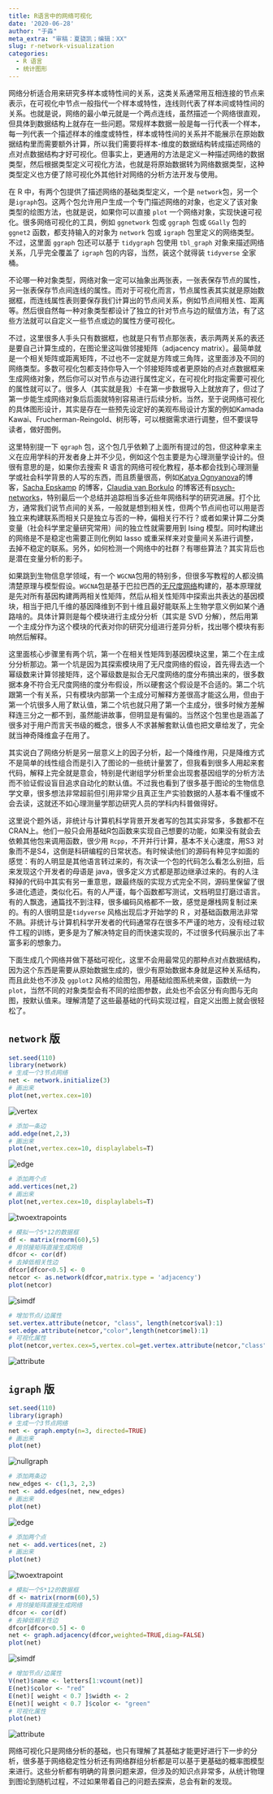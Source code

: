 ```yaml
---
title: R语言中的网络可视化
date: '2020-06-28'
author: "于淼"
meta_extra: "审稿：夏骁凯；编辑：XX"
slug: r-network-visualization
categories:
  - R 语言
  - 统计图形
---
```


网络分析适合用来研究多样本或特性间的关系，这类关系通常用互相连接的节点来表示，在可视化中节点一般指代一个样本或特性，连线则代表了样本间或特性间的关系。也就是说，网络的最小单元就是一个两点连线，虽然描述一个网络很直观，但具体到数据结构上就存在一些问题。常规样本数据一般是每一行代表一个样本，每一列代表一个描述样本的维度或特性，样本或特性间的关系并不能展示在原始数据结构里而需要额外计算，所以我们需要将样本-维度的数据结构转成描述网络的点对点数据结构才好可视化。但事实上，更通用的方法是定义一种描述网络的数据类型，然后根据类型定义可视化方法，也就是将原始数据转为网络数据类型，这种类型定义也方便了除可视化外其他针对网络的分析方法开发与使用。

在 R 中，有两个包提供了描述网络的基础类型定义，一个是 `network`包，另一个是`igraph`包。这两个包允许用户生成一个专门描述网络的对象，也定义了该对象类型的绘图方法，也就是说，如果你可以直接 `plot` 一个网络对象，实现快速可视化。很多网络可视化的工具，例如 `ggnetwork` 包或 `ggraph` 包或 `GGally` 包的 `ggnet2` 函数，都支持输入的对象为 `network` 包或 `igraph` 包里定义的网络类型。不过，这里面 `ggraph` 包还可以基于 `tidygraph` 包使用 `tbl_graph` 对象来描述网络关系，几乎完全覆盖了 `igraph` 包的内容，当然，装这个就得装 `tidyverse` 全家桶。

不论哪一种对象类型，网络对象一定可以抽象出两张表，一张表保存节点的属性，另一张表保存节点间连线的属性。而对于可视化而言，节点属性表其实就是原始数据框，而连线属性表则要保存我们计算出的节点间关系，例如节点间相关性、距离等。然后很自然每一种对象类型都设计了独立的针对节点与边的赋值方法，有了这些方法就可以自定义一些节点或边的属性方便可视化。

不过，这里很多人手头只有数据框，也就是只有节点那张表，表示两两关系的表还是要自己计算生成的，在图论里这叫做邻接矩阵（adjacency matrix）。最简单就是一个相关矩阵或距离矩阵，不过也不一定就是方阵或三角阵，这里面涉及不同的网络类型。多数可视化包都支持你导入一个邻接矩阵或者更原始的点对点数据框来生成网络对象，然后你可以对节点与边进行属性定义，在可视化时指定需要可视化的属性就可以了。很多人（其实就是我）卡在第一步数据导入上就放弃了，但过了第一步能生成网络对象后后面就特别容易进行后续分析。当然，至于说网络可视化的具体图形设计，其实是存在一些预先设定好的美观布局设计方案的例如Kamada Kawai、Frucherman-Reingold、树形等，可以根据需求进行调整，但不要误导读者，做好图例。

这里特别提一下 `qgraph` 包，这个包几乎依赖了上面所有提过的包，但这种拿来主义在应用学科的开发者身上并不少见，例如这个包主要是为心理测量学设计的。但很有意思的是，如果你去搜索 R 语言的网络可视化教程，基本都会找到心理测量学或社会科学背景的人写的东西，而且质量很高，例如[Katya Ognyanova](https://kateto.net)的博客，[Sacha Epskamp](http://sachaepskamp.com/) 的博客，[Claudia van Borkulo](https://cvborkulo.com) 的博客还有[psych-networks](https://psych-networks.com/)，特别最后一个总结并追踪相当多近些年网络科学的研究进展。打个比方，通常我们说节点间的关系，一般就是想到相关性，但两个节点间也可以用是否独立来构建联系而相关只是独立与否的一种，偏相关行不行？或者如果计算二分类变量（社会科学里定量研究常用）间的独立性就需要用到 Ising 模型。同时构建出的网络是不是稳定也需要正则化例如 lasso 或重采样来对变量间关系进行调整，去掉不稳定的联系。另外，如何检测一个网络中的社群？有哪些算法？其实背后也是潜在变量分析的影子。

如果跳到生物信息学领域，有一个 `WGCNA`包用的特别多，但很多写教程的人都没搞清楚原理与模型假设。`WGCNA`包是基于巴拉巴西的[无尺度网络](https://science.sciencemag.org/content/325/5939/412)构建的，基本原理就是先对所有基因构建两两相关性矩阵，然后从相关性矩阵中探索出共表达的基因模块，相当于把几千维的基因降维到不到十维且最好能联系上生物学意义例如某个通路啥的。具体计算则是每个模块进行主成分分析（其实是 SVD 分解），然后用第一个主成分作为这个模块的代表对你的研究分组进行差异分析，找出哪个模块有影响然后解释。

这里面核心步骤里有两个坑，第一个在相关性矩阵到基因模块这里，第二个在主成分分析那边。第一个坑是因为其探索模块用了无尺度网络的假设，首先得去选一个幂级数来计算邻接矩阵，这个幂级数是拟合无尺度网络的度分布搞出来的，很多数据本身不符合无尺度网络的度分布假设，所以硬套这个假设是不合适的。第二个坑跟第一个有关系，只有模块内部第一个主成分可解释方差很高才能这么用，但由于第一个坑很多人用了默认值，第二个坑也就只用了第一个主成分，很多时候方差解释连三分之一都不到，虽然能讲故事，但明显是有偏的。当然这个包里也是涵盖了很多对于用户而言天书级的概念，很多人不求甚解套默认值也把文章给发了，完全就当神奇降维盒子在用了。

其实说白了网络分析是另一层意义上的因子分析，起一个降维作用，只是降维方式不是简单的线性组合而是引入了图论的一些统计量罢了，但我看到很多人用起来套代码，解释上完全就是意会，特别是代谢组学分析里会出现套基因组学的分析方法而不验证假设盲目追求自动化的默认值。不过我也看到了很多基于图论的生物信息学文章，很多想法非常超前但引用非常少且真正生产实验数据的人基本看不懂或不会去读，这就还不如心理测量学那边研究人员的学科内科普做得好。

这里说个题外话，非统计与计算机科学背景开发者写的包其实非常多，多数都不在CRAN上。他们一般只会用基础R包函数来实现自己想要的功能，如果没有就会去依赖其他包来调用函数，很少用 `Rcpp`，不开并行计算，基本不关心速度，用S3 对象而不是S4，这倒是科研编程的日常状态。有时候读他们的源码有种见字如面的感觉：有的人明显是其他语言转过来的，有次读一个包的代码怎么看怎么别扭，后来发现这个开发者的母语是 java，很多定义方式都是那边继承过来的。有的人注释掉的代码中其实有另一重意思，跟最终版的实现方式完全不同，源码里保留了很多进化遗迹，类似化石。有的人严谨，每个函数都写测试，文档明显打磨过语言。有的人飘逸，通篇找不到注释，很多编码风格都不一致，感觉是爆栈网复制过来的。有的人很明显是`tidyverse` 风格出现后才开始学的 R ，对基础函数用法非常不熟。非统计与计算机科学开发者的代码通常存在很多不严谨的地方，没有经过软件工程的训练，更多是为了解决特定目的而快速实现的，不过很多代码展示出了丰富多彩的想象力。

下面生成几个网络并做下基础可视化，这里不会用最常见的那种点对点数据结构，因为这个东西是需要从原始数据生成的，很少有原始数据本身就是这种关系结构，而且此处也不涉及 `ggplot2` 风格的绘图包，用基础绘图系统来做，函数统一为`plot`，当然不同的对象类型会有不同的绘图参数，此处也不会区分有向图与无向图，按默认值来。理解清楚了这些最基础的代码实现过程，自定义出图上就会很轻松了。

## `network` 版


```r
set.seed(110)
library(network)
# 生成一个3节点网络
net <- network.initialize(3)
# 画出来
plot(net,vertex.cex=10)
```

![vertex](https://yufree.cn/cn/2020-06-24-r-network-analysis_files/figure-html/unnamed-chunk-1-1.png)

```r
# 添加一条边
add.edge(net,2,3) 
# 画出来
plot(net,vertex.cex=10, displaylabels=T)
```

![edge](https://yufree.cn/cn/2020-06-24-r-network-analysis_files/figure-html/unnamed-chunk-1-2.png)

```r
# 添加两个点
add.vertices(net,2)
# 画出来
plot(net,vertex.cex=10, displaylabels=T)
```

![twoextrapoints](https://yufree.cn/cn/2020-06-24-r-network-analysis_files/figure-html/unnamed-chunk-1-3.png)

```r
# 模拟一个5*12的数据框
df <- matrix(rnorm(60),5)
# 用邻接矩阵直接生成网络
dfcor <- cor(df)
# 去掉低相关性边
dfcor[dfcor<0.5] <- 0
netcor <- as.network(dfcor,matrix.type = 'adjacency')
plot(netcor)
```

![simdf](https://yufree.cn/cn/2020-06-24-r-network-analysis_files/figure-html/unnamed-chunk-1-4.png)

```r
# 增加节点/边属性
set.vertex.attribute(netcor, "class", length(netcor$val):1)
set.edge.attribute(netcor,"color",length(netcor$mel):1)
# 可视化属性
plot(netcor,vertex.cex=5,vertex.col=get.vertex.attribute(netcor,"class"),edge.col=get.edge.attribute(netcor,'color'))
```

![attribute](https://yufree.cn/cn/2020-06-24-r-network-analysis_files/figure-html/unnamed-chunk-1-5.png)

## `igraph` 版


```r
set.seed(110)
library(igraph)
# 生成一个3节点网络
net <- graph.empty(n=3, directed=TRUE)
# 画出来
plot(net)
```

![nullgraph](https://yufree.cn/cn/2020-06-24-r-network-analysis_files/figure-html/unnamed-chunk-2-1.png)

```r
# 添加两条边
new_edges <- c(1,3, 2,3)
net <- add.edges(net, new_edges)
# 画出来
plot(net)
```

![edge](https://yufree.cn/cn/2020-06-24-r-network-analysis_files/figure-html/unnamed-chunk-2-2.png)

```r
# 添加两个点
net <- add.vertices(net, 2)
# 画出来
plot(net)
```

![twoextrapoint](https://yufree.cn/cn/2020-06-24-r-network-analysis_files/figure-html/unnamed-chunk-2-3.png)

```r
# 模拟一个5*12的数据框
df <- matrix(rnorm(60),5)
# 用邻接矩阵直接生成网络
dfcor <- cor(df)
# 去掉低相关性边
dfcor[dfcor<0.5] <- 0
net <- graph.adjacency(dfcor,weighted=TRUE,diag=FALSE)
plot(net)
```

![simdf](https://yufree.cn/cn/2020-06-24-r-network-analysis_files/figure-html/unnamed-chunk-2-4.png)
```r
# 增加节点/边属性
V(net)$name <- letters[1:vcount(net)]
E(net)$color <- "red"
E(net)[ weight < 0.7 ]$width <- 2
E(net)[ weight < 0.7 ]$color <- "green"
# 可视化属性
plot(net)
```

![attribute](https://yufree.cn/cn/2020-06-24-r-network-analysis_files/figure-html/unnamed-chunk-2-5.png)

网络可视化只是网络分析的基础，也只有理解了其基础才能更好进行下一步的分析，很多基于网络稳定性分析还有网络群组分析都是可以基于更基础的概率图模型来进行。这些分析都有明确的背景问题来源，但涉及的知识点非常多，从统计物理到图论到随机过程，不过如果带着自己的问题去探索，总会有新的发现。
